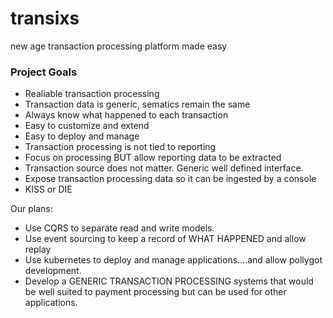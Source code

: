 # transixs
new age transaction processing platform made easy

### Project Goals
* Realiable transaction processing
* Transaction data is generic, sematics remain the same
* Always know what happened to each transaction
* Easy to customize and extend
* Easy to deploy and manage
* Transaction processing is not tied to reporting
* Focus on processing BUT allow reporting data to be extracted
* Transaction source does not matter. Generic well defined interface.
* Expose transaction processing data so it can be ingested by a console
* KISS or DIE

Our plans:
* Use CQRS to separate read and write models.
* Use event sourcing to keep a record of WHAT HAPPENED and allow replay
* Use kubernetes to deploy and manage applications....and allow pollygot development.
* Develop a GENERIC TRANSACTION PROCESSING systems that would be well suited to payment processing but can be used for other applications.
